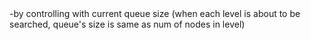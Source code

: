 <How to group each level of BST>
-by controlling with current queue size (when each level is about to be searched, queue's size is same as num of nodes in level)​
